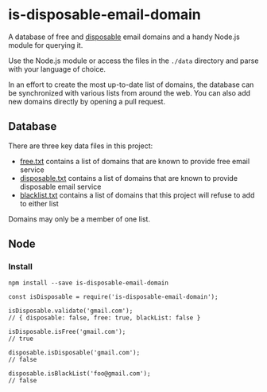 # is-disposable-email-domain
A database of free and [disposable](http://en.wikipedia.org/wiki/Disposable_email_address)
email domains and a handy Node.js module for querying it.

Use the Node.js module or access the files in the `./data` directory and parse
with your language of choice.

In an effort to create the most up-to-date list of domains, the database can be
synchronized with various lists from around the web. You can also add new
domains directly by opening a pull request.

## Database

There are three key data files in this project:

- [free.txt](https://github.com/Igor-Rabodzei/isDisposable/blob/master/data/free.txt) contains a list of domains that are known to provide free email service
- [disposable.txt](https://github.com/Igor-Rabodzei/isDisposable/blob/master/data/disposable.txt) contains a list of domains that are known to provide disposable email service
- [blacklist.txt](https://github.com/Igor-Rabodzei/isDisposable/blob/master/data/blacklist.txt) contains a list of domains that this project will refuse to add to either list

Domains may only be a member of one list.

## Node

### Install

```
npm install --save is-disposable-email-domain
```

```
const isDisposable = require('is-disposable-email-domain');
 
isDisposable.validate('gmail.com');
// { disposable: false, free: true, blackList: false }

isDisposable.isFree('gmail.com');
// true
 
disposable.isDisposable('gmail.com');
// false

disposable.isBlackList('foo@gmail.com');
// false
```

